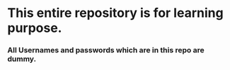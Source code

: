 # This entire repository is for learning purpose.
### All Usernames and passwords which are in this repo are dummy.
